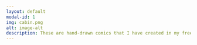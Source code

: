 ```yaml
---
layout: default
modal-id: 1
img: cabin.png
alt: image-alt
description: These are hand-drawn comics that I have created in my free time. I had the idea to put them into a website for preservation and to make them easy to share. The underlying code is simple HTML showing one page per image with buttons linking to other parts. 
---
```


